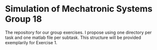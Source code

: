 # Simulation of Mechatronic Systems Group 18
The repository for our group exercises. I propose using one directory per task and one matlab file per subtask. This structure will be provided exemplarily for Exercise 1.
